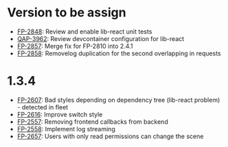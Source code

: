 # Version to be assign

- [FP-2848](https://movai.atlassian.net/browse/FP-2848):  Review and enable lib-react unit tests
- [QAP-3962](https://movai.atlassian.net/browse/QAP-3962): Review devcontainer configuration for lib-react
- [FP-2857](https://movai.atlassian.net/browse/FP-2857): Merge fix for FP-2810 into 2.4.1
- [FP-2858](https://movai.atlassian.net/browse/FP-2858): Removelog duplication for the second overlapping in requests

# 1.3.4

- [FP-2607](https://movai.atlassian.net/browse/FP-2607): Bad styles depending on dependency tree (lib-react problem) - detected in fleet
- [FP-2616](https://movai.atlassian.net/browse/FP-2607): Improve switch style
- [FP-2557](https://movai.atlassian.net/browse/FP-2557): Removing frontend callbacks from backend
- [FP-2558](https://movai.atlassian.net/browse/FP-2558): Implement log streaming
- [FP-2657](https://movai.atlassian.net/browse/FP-2657): Users with only read permissions can change the scene
